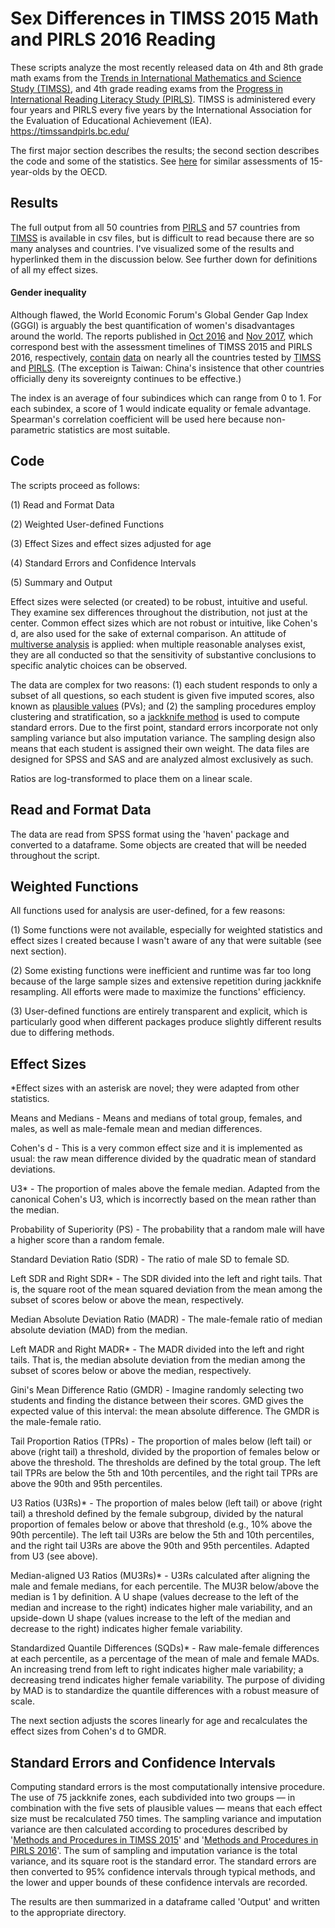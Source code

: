 # Sex Differences in TIMSS 2015 Math and PIRLS 2016 Reading
These scripts analyze the most recently released data on 4th and 8th grade math exams from the [Trends in International Mathematics and Science Study (TIMSS)](https://github.com/rjwthree/TIMSS_PIRLS/blob/master/TIMSS%202015.R), and 4th grade reading exams from the [Progress in International Reading Literacy Study (PIRLS)](https://github.com/rjwthree/TIMSS_PIRLS/blob/master/PIRLS%202016.R). TIMSS is administered every four years and PIRLS every five years by the International Association for the Evaluation of Educational Achievement (IEA). https://timssandpirls.bc.edu/

The first major section describes the results; the second section describes the code and some of the statistics. See [here](https://github.com/rjwthree/PISA_2018) for similar assessments of 15-year-olds by the OECD.

## Results

The full output from all 50 countries from [PIRLS](https://github.com/rjwthree/TIMSS_PIRLS/blob/master/Full%20results%20(reading).csv) and 57 countries from [TIMSS](https://github.com/rjwthree/TIMSS_PIRLS/blob/master/Full%20results%20(math).csv) is available in csv files, but is difficult to read because there are so many analyses and countries. I've visualized some of the results and hyperlinked them in the discussion below. See further down for definitions of all my effect sizes.

#### Gender inequality

Although flawed, the World Economic Forum's Global Gender Gap Index (GGGI) is arguably the best quantification of women's disadvantages around the world. The reports published in [Oct 2016](https://www.weforum.org/reports/the-global-gender-gap-report-2016) and [Nov 2017](https://www.weforum.org/reports/the-global-gender-gap-report-2017), which correspond best with the assessment timelines of TIMSS 2015 and PIRLS 2016, respectively, [contain](https://github.com/rjwthree/TIMSS_PIRLS/blob/master/GGGI%20(math).csv) [data](https://github.com/rjwthree/TIMSS_PIRLS/blob/master/GGGI%20(reading).csv) on nearly all the countries tested by [TIMSS](https://github.com/rjwthree/TIMSS_PIRLS/blob/master/Country%20codes%20(math).csv) and [PIRLS](https://github.com/rjwthree/TIMSS_PIRLS/blob/master/Country%20codes%20(reading).csv). (The exception is Taiwan: China's insistence that other countries officially deny its sovereignty continues to be effective.)

The index is an average of four subindices which can range from 0 to 1. For each subindex, a score of 1 would indicate equality or female advantage. Spearman's correlation coefficient will be used here because non-parametric statistics are most suitable.

## Code

The scripts proceed as follows:

(1) Read and Format Data

(2) Weighted User-defined Functions

(3) Effect Sizes and effect sizes adjusted for age

(4) Standard Errors and Confidence Intervals

(5) Summary and Output

Effect sizes were selected (or created) to be robust, intuitive and useful. They examine sex differences throughout the distribution, not just at the center. Common effect sizes which are not robust or intuitive, like Cohen's d, are also used for the sake of external comparison. An attitude of [multiverse analysis](https://journals.sagepub.com/doi/full/10.1177/1745691616658637) is applied: when multiple reasonable analyses exist, they are all conducted so that the sensitivity of substantive conclusions to specific analytic choices can be observed.

The data are complex for two reasons: (1) each student responds to only a subset of all questions, so each student is given five imputed scores, also known as [plausible values](https://timssandpirls.bc.edu/publications/timss/2015-methods/chapter-12.html) (PVs); and (2) the sampling procedures employ clustering and stratification, so a [jackknife method](https://timssandpirls.bc.edu/publications/timss/2015-methods/chapter-4.html) is used to compute standard errors. Due to the first point, standard errors incorporate not only sampling variance but also imputation variance. The sampling design also means that each student is assigned their own weight. The data files are designed for SPSS and SAS and are analyzed almost exclusively as such.

Ratios are log-transformed to place them on a linear scale.

## Read and Format Data
The data are read from SPSS format using the 'haven' package and converted to a dataframe. Some objects are created that will be needed throughout the script.

## Weighted Functions
All functions used for analysis are user-defined, for a few reasons:

(1) Some functions were not available, especially for weighted statistics and effect sizes I created because I wasn't aware of any that were suitable (see next section).

(2) Some existing functions were inefficient and runtime was far too long because of the large sample sizes and extensive repetition during jackknife resampling. All efforts were made to maximize the functions' efficiency.

(3) User-defined functions are entirely transparent and explicit, which is particularly good when different packages produce slightly different results due to differing methods.

## Effect Sizes
*Effect sizes with an asterisk are novel; they were adapted from other statistics.

Means and Medians - Means and medians of total group, females, and males, as well as male-female mean and median differences.

Cohen's d - This is a very common effect size and it is implemented as usual: the raw mean difference divided by the quadratic mean of standard deviations.

U3* - The proportion of males above the female median. Adapted from the canonical Cohen's U3, which is incorrectly based on the mean rather than the median.

Probability of Superiority (PS) - The probability that a random male will have a higher score than a random female.

Standard Deviation Ratio (SDR) - The ratio of male SD to female SD.

Left SDR and Right SDR* - The SDR divided into the left and right tails. That is, the square root of the mean squared deviation from the mean among the subset of scores below or above the mean, respectively.

Median Absolute Deviation Ratio (MADR) - The male-female ratio of median absolute deviation (MAD) from the median.

Left MADR and Right MADR* - The MADR divided into the left and right tails. That is, the median absolute deviation from the median among the subset of scores below or above the median, respectively.

Gini's Mean Difference Ratio (GMDR) - Imagine randomly selecting two students and finding the distance between their scores. GMD gives the expected value of this interval: the mean absolute difference. The GMDR is the male-female ratio.

Tail Proportion Ratios (TPRs) - The proportion of males below (left tail) or above (right tail) a threshold, divided by the proportion of females below or above the threshold. The thresholds are defined by the total group. The left tail TPRs are below the 5th and 10th percentiles, and the right tail TPRs are above the 90th and 95th percentiles.

U3 Ratios (U3Rs)* - The proportion of males below (left tail) or above (right tail) a threshold defined by the female subgroup, divided by the natural proportion of females below or above that threshold (e.g., 10% above the 90th percentile). The left tail U3Rs are below the 5th and 10th percentiles, and the right tail U3Rs are above the 90th and 95th percentiles. Adapted from U3 (see above).

Median-aligned U3 Ratios (MU3Rs)* - U3Rs calculated after aligning the male and female medians, for each percentile. The MU3R below/above the median is 1 by definition. A U shape (values decrease to the left of the median and increase to the right) indicates higher male variability, and an upside-down U shape (values increase to the left of the median and decrease to the right) indicates higher female variability.

Standardized Quantile Differences (SQDs)* - Raw male-female differences at each percentile, as a percentage of the mean of male and female MADs. An increasing trend from left to right indicates higher male variability; a decreasing trend indicates higher female variability. The purpose of dividing by MAD is to standardize the quantile differences with a robust measure of scale.

The next section adjusts the scores linearly for age and recalculates the effect sizes from Cohen's d to GMDR.

## Standard Errors and Confidence Intervals
Computing standard errors is the most computationally intensive procedure. The use of 75 jackknife zones, each subdivided into two groups — in combination with the five sets of plausible values — means that each effect size must be recalculated 750 times. The sampling variance and imputation variance are then calculated according to procedures described by '[Methods and Procedures in TIMSS 2015](https://timssandpirls.bc.edu/publications/timss/2015-methods.html)' and '[Methods and Procedures in PIRLS 2016](https://timssandpirls.bc.edu/publications/pirls/2016-methods.html)'. The sum of sampling and imputation variance is the total variance, and its square root is the standard error. The standard errors are then converted to 95% confidence intervals through typical methods, and the lower and upper bounds of these confidence intervals are recorded.

The results are then summarized in a dataframe called 'Output' and written to the appropriate directory.

